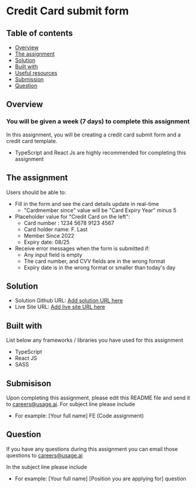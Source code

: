 # Credit Card submit form

## Table of contents

- [Overview](#overview)
- [The assignment](#the-assignment)
- [Solution](#solution)
- [Built with](#built-with)
- [Useful resources](#useful-resources)
- [Submission](#submission)
- [Question](#question)

## Overview

### You will be given a week (7 days) to complete this assignment

In this assignment, you will be creating a credit card submit form and a credit card template.

- TypeScript and React Js are highly recommended for completing this assignment

## The assignment

Users should be able to:

- Fill in the form and see the card details update in real-time
  - "Cardmember since" value will be "Card Expiry Year" minus 5
- Placeholder value for "Credit Card on the left":
  - Card number : 1234 5678 9123 4567
  - Card holder name: F. Last
  - Member Since 2022
  - Expiry date: 08/25
- Receive error messages when the form is submitted if:
  - Any input field is empty
  - The card number, and CVV fields are in the wrong format
  - Expiry date is in the wrong format or smaller than today's day

## Solution

- Solution Github URL: [Add solution URL here](https://github.com/qiafengchen/credit-card/tree/master)
- Live Site URL: [Add live site URL here](https://master.d27c2d8823qrf6.amplifyapp.com/)

## Built with

List below any frameworks / libraries you have used for this assignment

- TypeScript
- React JS
- SASS

## Submisison

Upon completing this assignment, please edit this README file and send it to careers@usage.ai.
For subject line please include

- For example: [Your full name] FE (Code assignment)

## Question

If you have any questions during this assignment you can email those questions to careers@usage.ai

In the subject line please include

- For example: [Your full name] [Position you are applying for] question
